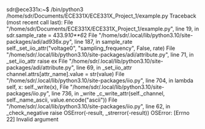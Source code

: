 sdr@ece331x:~$ /bin/python3 /home/sdr/Documents/ECE331X/ECE331X_Project_1/example.py
Traceback (most recent call last):
  File "/home/sdr/Documents/ECE331X/ECE331X_Project_1/example.py", line 19, in <module>
    sdr.sample_rate = 433.9*10**6*2
  File "/home/sdr/.local/lib/python3.10/site-packages/adi/ad936x.py", line 187, in sample_rate
    self._set_iio_attr("voltage0", "sampling_frequency", False, rate)
  File "/home/sdr/.local/lib/python3.10/site-packages/adi/attribute.py", line 71, in _set_iio_attr
    raise ex
  File "/home/sdr/.local/lib/python3.10/site-packages/adi/attribute.py", line 69, in _set_iio_attr
    channel.attrs[attr_name].value = str(value)
  File "/home/sdr/.local/lib/python3.10/site-packages/iio.py", line 704, in <lambda>
    lambda self, x: self._write(x),
  File "/home/sdr/.local/lib/python3.10/site-packages/iio.py", line 736, in _write
    _c_write_attr(self._channel, self._name_ascii, value.encode("ascii"))
  File "/home/sdr/.local/lib/python3.10/site-packages/iio.py", line 62, in _check_negative
    raise OSError(-result, _strerror(-result))
OSError: [Errno 22] Invalid argument